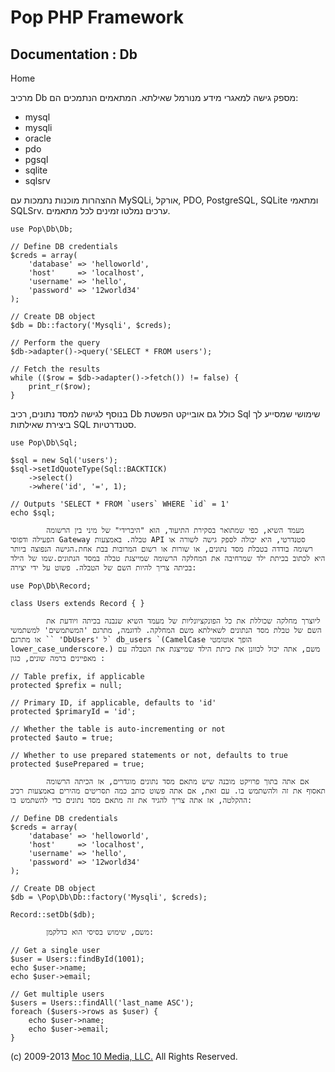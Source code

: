 Pop PHP Framework
=================

Documentation : Db
------------------

Home

מרכיב Db מספק גישה למאגרי מידע מנורמל שאילתא. המתאמים הנתמכים הם:

-   mysql
-   mysqli
-   oracle
-   pdo
-   pgsql
-   sqlite
-   sqlsrv

ההצהרות מוכנות נתמכות עם MySQLi, אורקל, PDO, PostgreSQL, SQLite ומתאמי
SQLSrv. ערכים נמלטו זמינים לכל מתאמים.

    use Pop\Db\Db;

    // Define DB credentials
    $creds = array(
        'database' => 'helloworld',
        'host'     => 'localhost',
        'username' => 'hello',
        'password' => '12world34'
    );

    // Create DB object
    $db = Db::factory('Mysqli', $creds);

    // Perform the query
    $db->adapter()->query('SELECT * FROM users');

    // Fetch the results
    while (($row = $db->adapter()->fetch()) != false) {
        print_r($row);
    }

בנוסף לגישה למסד נתונים, רכיב Db כולל גם אובייקט הפשטת Sql שימושי שמסייע
לך ביצירת שאילתות SQL סטנדרטיות.

    use Pop\Db\Sql;

    $sql = new Sql('users');
    $sql->setIdQuoteType(Sql::BACKTICK)
        ->select()
        ->where('id', '=', 1);

    // Outputs 'SELECT * FROM `users` WHERE `id` = 1'
    echo $sql;

            מעמד השיא, כפי שמתואר בסקירת התיעוד, הוא "היברידי" של מיני בין הרשומה הפעילה ודפוסי Gateway טבלה. באמצעות API סטנדרטי, היא יכולה לספק גישה לשורה או רשומה בודדה בטבלת מסד נתונים, או שורות או רשום המרובות בבת אחת.הגישה הנפוצה ביותר היא לכתוב בכיתת ילד שמרחיבה את המחלקה הרשומה שמייצגת טבלה במסד הנתונים.שמו של הילד בכיתה צריך להיות השם של הטבלה. פשוט על ידי יצירה:

    use Pop\Db\Record;

    class Users extends Record { }

            ליוצרך מחלקה שכוללת את כל הפונקציונליות של מעמד השיא שנבנה בכיתה ויודעת את השם של טבלת מסד הנתונים לשאילתא משם המחלקה. לדוגמה, מתרגם 'המשתמשים' למשתמשי `` או מתרגם 'DbUsers' ל` db_users `(CamelCase הופך אוטומטי lower_case_underscore.) משם, אתה יכול לכוונן את כיתת הילד שמייצגת את הטבלה עם מאפיינים ברמה שונים, כגון :

    // Table prefix, if applicable
    protected $prefix = null;

    // Primary ID, if applicable, defaults to 'id'
    protected $primaryId = 'id';

    // Whether the table is auto-incrementing or not
    protected $auto = true;

    // Whether to use prepared statements or not, defaults to true
    protected $usePrepared = true;

            אם אתה בתוך פרויקט מובנה שיש מתאם מסד נתונים מוגדרים, אז הכיתה הרשומה תאסוף את זה ולהשתמש בו. עם זאת, אם אתה פשוט כותב כמה תסריטים מהירים באמצעות רכיב ההקלטה, אז אתה צריך להגיד את זה מתאם מסד נתונים כדי להשתמש בו:

    // Define DB credentials
    $creds = array(
        'database' => 'helloworld',
        'host'     => 'localhost',
        'username' => 'hello',
        'password' => '12world34'
    );

    // Create DB object
    $db = \Pop\Db\Db::factory('Mysqli', $creds);

    Record::setDb($db);

            משם, שימוש בסיסי הוא כדלקמן:

    // Get a single user
    $user = Users::findById(1001);
    echo $user->name;
    echo $user->email;

    // Get multiple users
    $users = Users::findAll('last_name ASC');
    foreach ($users->rows as $user) {
        echo $user->name;
        echo $user->email;
    }

\(c) 2009-2013 [Moc 10 Media, LLC.](http://www.moc10media.com) All
Rights Reserved.
